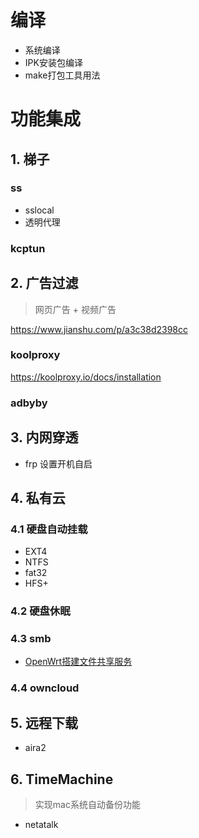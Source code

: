 # 编译
- 系统编译
- IPK安装包编译
- make打包工具用法

# 功能集成
## 1. 梯子
### ss
- sslocal
- 透明代理
### kcptun

## 2. 广告过滤
> 网页广告 + 视频广告

https://www.jianshu.com/p/a3c38d2398cc

### koolproxy
https://koolproxy.io/docs/installation

### adbyby

## 3. 内网穿透
- frp
设置开机自启

## 4. 私有云
### 4.1 硬盘自动挂载
- EXT4
- NTFS
- fat32
- HFS+

### 4.2 硬盘休眠
### 4.3 smb
- [OpenWrt搭建文件共享服务](https://www.jianshu.com/p/a122a036e8d9)

### 4.4 owncloud

## 5. 远程下载
- aira2

## 6. TimeMachine
> 实现mac系统自动备份功能
- netatalk
